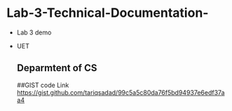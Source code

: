 # Lab-3-Technical-Documentation-
* Lab 3 demo
* UET
  ## Deparmtent of CS

  ##GIST code Link
  https://gist.github.com/tariqsadad/99c5a5c80da76f5bd94937e6edf37aa4
